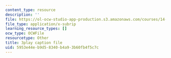 ```yaml
---
content_type: resource
description: ''
file: https://ol-ocw-studio-app-production.s3.amazonaws.com/courses/14-01sc-principles-of-microeconomics-fall-2011/5953e44eb9d58340b4a93b60fb4f5c7c_FWkzErtrlIw.srt
file_type: application/x-subrip
learning_resource_types: []
ocw_type: OCWFile
resourcetype: Other
title: 3play caption file
uid: 5953e44e-b9d5-8340-b4a9-3b60fb4f5c7c
---
```

